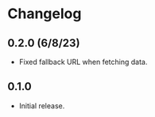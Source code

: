 # Changelog

## 0.2.0 (6/8/23)
* Fixed fallback URL when fetching data.

## 0.1.0
* Initial release.
